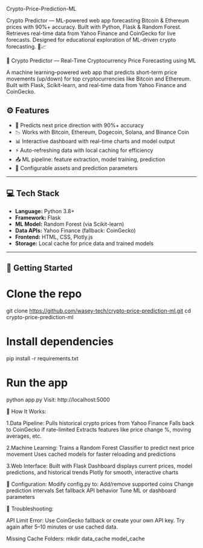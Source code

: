 Crypto-Price-Prediction-ML

Crypto Predictor — ML-powered web app forecasting Bitcoin &amp; Ethereum prices with 90%+ accuracy. Built with Python, Flask &amp; Random Forest. Retrieves real-time data from Yahoo Finance and CoinGecko for live forecasts. Designed for educational exploration of ML-driven crypto forecasting. 🚀📈

🧠 Crypto Predictor — Real-Time Cryptocurrency Price Forecasting using ML

A machine learning–powered web app that predicts short-term price movements (up/down) for top cryptocurrencies like Bitcoin and Ethereum. Built with Flask, Scikit-learn, and real-time data from Yahoo Finance and CoinGecko.

## ⚙️ Features

- 🔮 Predicts next price direction with 90%+ accuracy
- 📉 Works with Bitcoin, Ethereum, Dogecoin, Solana, and Binance Coin
- 📊 Interactive dashboard with real-time charts and model output
- ⚡ Auto-refreshing data with local caching for efficiency
- 📤 ML pipeline: feature extraction, model training, prediction
- 🧰 Configurable assets and prediction parameters

---

## 💻 Tech Stack

- **Language:** Python 3.8+
- **Framework:** Flask
- **ML Model:** Random Forest (via Scikit-learn)
- **Data APIs:** Yahoo Finance (fallback: CoinGecko)
- **Frontend:** HTML, CSS, Plotly.js
- **Storage:** Local cache for price data and trained models

---

## 🚀 Getting Started


# Clone the repo
git clone https://github.com/wasey-tech/crypto-price-prediction-ml.git
cd crypto-price-prediction-ml

# Install dependencies
pip install -r requirements.txt

# Run the app
python app.py
Visit: http://localhost:5000

🧠 How It Works:

1.Data Pipeline:
Pulls historical crypto prices from Yahoo Finance
Falls back to CoinGecko if rate-limited
Extracts features like price change %, moving averages, etc.

2.Machine Learning:
Trains a Random Forest Classifier to predict next price movement
Uses cached models for faster reloading and predictions

3.Web Interface:
Built with Flask
Dashboard displays current prices, model predictions, and historical trends
Plotly for smooth, interactive charts

🔧 Configuration:
Modify config.py to:
Add/remove supported coins
Change prediction intervals
Set fallback API behavior
Tune ML or dashboard parameters

🧯 Troubleshooting:

API Limit Error:
Use CoinGecko fallback or create your own API key.
Try again after 5–10 minutes or use cached data.

Missing Cache Folders:
mkdir data_cache model_cache
